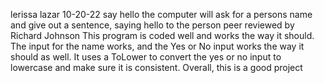 lerissa lazar
10-20-22
say hello
the computer will ask for a persons name and give out a sentence, saying hello to the person
peer reviewed by Richard Johnson
This program is coded well and works the way it should. The input for the name works, and the Yes or No input
works the way it should as well. It uses a ToLower to convert the yes or no input to lowercase and make sure
it is consistent. Overall, this is a good project
